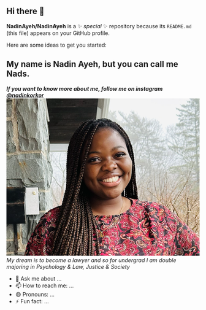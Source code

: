 ## Hi there 👋


**NadinAyeh/NadinAyeh** is a ✨ _special_ ✨ repository because its `README.md` (this file) appears on your GitHub profile.

Here are some ideas to get you started:

## My name is Nadin Ayeh, but you can call me Nads. 
***If you want to know more about me, follow me on instagram [@nadinkorkor](https://www.instagram.com/)***
![a picture of nadin](nadin%20picture.png)
*My dream is to become a lawyer and so for undergrad I am double majoring in Psychology & Law, Justice & Society*
- 💬 Ask me about ...
- 📫 How to reach me: ...
- 😄 Pronouns: ...
- ⚡ Fun fact: ...

